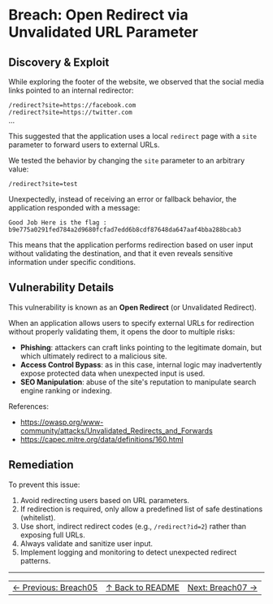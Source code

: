 # Breach: Open Redirect via Unvalidated URL Parameter

## Discovery & Exploit

While exploring the footer of the website, we observed that the social media links pointed to an internal redirector:

``/redirect?site=https://facebook.com``  
``/redirect?site=https://twitter.com``  
...

This suggested that the application uses a local `redirect` page with a `site` parameter to forward users to external URLs.

We tested the behavior by changing the `site` parameter to an arbitrary value:

``/redirect?site=test``

Unexpectedly, instead of receiving an error or fallback behavior, the application responded with a message:

``Good Job Here is the flag : b9e775a0291fed784a2d9680fcfad7edd6b8cdf87648da647aaf4bba288bcab3``

This means that the application performs redirection based on user input without validating the destination, and that it even reveals sensitive information under specific conditions.

## Vulnerability Details

This vulnerability is known as an **Open Redirect** (or Unvalidated Redirect).

When an application allows users to specify external URLs for redirection without properly validating them, it opens the door to multiple risks:

- **Phishing**: attackers can craft links pointing to the legitimate domain, but which ultimately redirect to a malicious site.
- **Access Control Bypass**: as in this case, internal logic may inadvertently expose protected data when unexpected input is used.
- **SEO Manipulation**: abuse of the site's reputation to manipulate search engine ranking or indexing.

References:

- https://owasp.org/www-community/attacks/Unvalidated_Redirects_and_Forwards
- https://capec.mitre.org/data/definitions/160.html

## Remediation

To prevent this issue:

1. Avoid redirecting users based on URL parameters.
2. If redirection is required, only allow a predefined list of safe destinations (whitelist).
3. Use short, indirect redirect codes (e.g., `/redirect?id=2`) rather than exposing full URLs.
4. Always validate and sanitize user input.
5. Implement logging and monitoring to detect unexpected redirect patterns.

---

<table width="100%">
  <tr>
    <td align="left"><a href="../Breach05_*/Ressources/writeup.md">← Previous: Breach05</a></td>
    <td align="center"><a href="../../README.md">↑ Back to README</a></td>
    <td align="right"><a href="../Breach07_*/Ressources/writeup.md">Next: Breach07 →</a></td>
  </tr>
</table>
